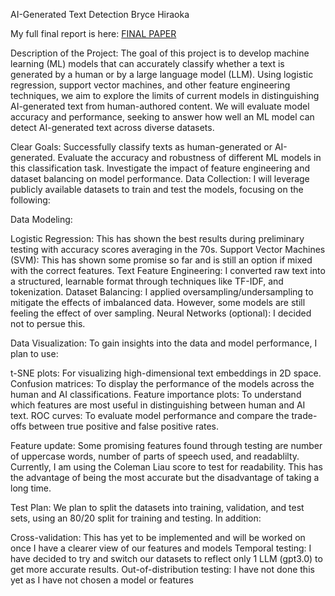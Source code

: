 AI-Generated Text Detection 
Bryce Hiraoka

My full final report is here: <a href="https://github.com/Bryce-Hiraoka/506_final/NeurIPS_2023.pdf" target="_blank" rel="noopener noreferrer">FINAL PAPER</a> 


Description of the Project:
The goal of this project is to develop machine learning (ML) models that can accurately classify whether a text is generated by a human or by a large language model (LLM). Using logistic regression, support vector machines, and other feature engineering techniques, we aim to explore the limits of current models in distinguishing AI-generated text from human-authored content. We will evaluate model accuracy and performance, seeking to answer how well an ML model can detect AI-generated text across diverse datasets.

Clear Goals:
Successfully classify texts as human-generated or AI-generated.
Evaluate the accuracy and robustness of different ML models in this classification task.
Investigate the impact of feature engineering and dataset balancing on model performance.
Data Collection:
I will leverage publicly available datasets to train and test the models, focusing on the following:

Data Modeling:

Logistic Regression: This has shown the best results during preliminary testing with accuracy scores averaging in the 70s. 
Support Vector Machines (SVM): This has shown some promise so far and is still an option if mixed with the correct features.
Text Feature Engineering: I converted raw text into a structured, learnable format through techniques like TF-IDF, and tokenization.
Dataset Balancing: I applied oversampling/undersampling to mitigate the effects of imbalanced data. However, some models are still feeling the effect of over sampling.
Neural Networks (optional): I decided not to persue this.

Data Visualization:
To gain insights into the data and model performance, I plan to use:

t-SNE plots: For visualizing high-dimensional text embeddings in 2D space.
Confusion matrices: To display the performance of the models across the human and AI classifications.
Feature importance plots: To understand which features are most useful in distinguishing between human and AI text.
ROC curves: To evaluate model performance and compare the trade-offs between true positive and false positive rates.

Feature update:
Some promising features found through testing are number of uppercase words, number of parts of speech used, and readablilty. 
Currently, I am using the Coleman Liau score to test for readability. This has the advantage of being the most accurate but the disadvantage of taking a long time.


Test Plan:
We plan to split the datasets into training, validation, and test sets, using an 80/20 split for training and testing. In addition:

Cross-validation: This has yet to be implemented and will be worked on once I have a clearer view of our features and models
Temporal testing: I have decided to try and switch our datasets to reflect only 1 LLM (gpt3.0) to get more accurate results.
Out-of-distribution testing: I have not done this yet as I have not chosen a model or features
